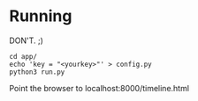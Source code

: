 # Running

DON'T. ;)

```console
cd app/
echo 'key = "<yourkey>"' > config.py
python3 run.py
```

Point the browser to localhost:8000/timeline.html